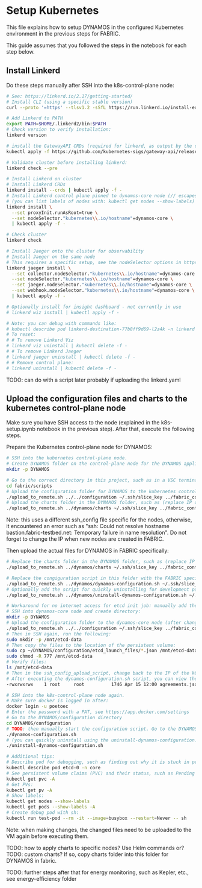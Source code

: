 # Setup Kubernetes
This file explains how to setup DYNAMOS in the configured Kubernetes environment in the previous steps for FABRIC.

This guide assumes that you followed the steps in the notebook for each step below.


## Install Linkerd
Do these steps manually after SSH into the k8s-control-plane node:
```sh
# See: https://linkerd.io/2.17/getting-started/
# Install CLI (using a specific stable version)
curl --proto '=https' --tlsv1.2 -sSfL https://run.linkerd.io/install-edge | LINKERD2_VERSION=edge-25.4.1 sh

# Add Linkerd to PATH
export PATH=$HOME/.linkerd2/bin:$PATH
# Check version to verify installation:
linkerd version

# install the GatewayAPI CRDs (required for linkerd, as output by the command after installing the CLI)
kubectl apply -f https://github.com/kubernetes-sigs/gateway-api/releases/download/v1.2.1/standard-install.yaml

# Validate cluster before installing linkerd:
linkerd check --pre

# Install Linkerd on cluster
# Install Linkerd CRDs
linkerd install --crds | kubectl apply -f -
# Install Linkerd control plane pinned to dynamos-core node (// escapes the .)
# (you can list labels of nodes with: kubectl get nodes --show-labels)
linkerd install \
  --set proxyInit.runAsRoot=true \
  --set nodeSelector."kubernetes\\.io/hostname"=dynamos-core \
  | kubectl apply -f -

# Check cluster
linkerd check

# Install Jaeger onto the cluster for observability
# Install Jaeger on the same node
# This requires a specific setup, see the nodeSelector options in https://github.com/linkerd/linkerd2/blob/main/jaeger/charts/linkerd-jaeger/values.yaml
linkerd jaeger install \
  --set collector.nodeSelector."kubernetes\\.io/hostname"=dynamos-core \
  --set nodeSelector."kubernetes\\.io/hostname"=dynamos-core \
  --set jaeger.nodeSelector."kubernetes\\.io/hostname"=dynamos-core \
  --set webhook.nodeSelector."kubernetes\\.io/hostname"=dynamos-core \
  | kubectl apply -f -

# Optionally install for insight dashboard - not currently in use
# linkerd wiz install | kubectl apply -f -

# Note: you can debug with commands like:
# kubectl describe pod linkerd-destination-77b8ff9d69-l2z4k -n linkerd
# To reset:
# # To remove Linkerd Viz
# linkerd viz uninstall | kubectl delete -f -
# # To remove Linkerd Jaeger
# linkerd jaeger uninstall | kubectl delete -f -
# # Remove control plane:
# linkerd uninstall | kubectl delete -f -
```

TODO: can do with a script later probably if uploading the linkerd.yaml


## Upload the configuration files and charts to the kubernetes control-plane node
Make sure you have SSH access to the node (explained in the k8s-setup.ipynb notebook in the previous step). After that, execute the following steps.

Prepare the Kubernetes control-plane node for DYNAMOS:
```sh
# SSH into the kubernetes control-plane node.
# Create DYNAMOS folder on the control-plane node for the DYNAMOS application:
mkdir -p DYNAMOS

# Go to the correct directory in this project, such as in a VSC terminal in WSL:
cd fabric/scripts
# Upload the configuration folder for DYNAMOS to the kubernetes control-plane node, such as (replace IP of course in the ssh_config file below if necessary):
./upload_to_remote.sh ../../configuration ~/.ssh/slice_key ../fabric_config/ssh_config_upload_script ubuntu dynamos-node "~/DYNAMOS"
# Upload the charts folder in the DYNAMOS folder, such as (replace IP of course in the ssh_config file below if necessary):
./upload_to_remote.sh ../dynamos/charts ~/.ssh/slice_key ../fabric_config/ssh_config_upload_script ubuntu dynamos-node "~/DYNAMOS"
```
Note: this uses a different ssh_config file specific for the nodes, otherwise, it encountered an error such as "ssh: Could not resolve hostname bastion.fabric-testbed.net: Temporary failure in name resolution". Do not forget to change the IP when new nodes are created in FABRIC.

Then upload the actual files for DYNAMOS in FABRIC specifically:
```sh
# Replace the charts folder in the DYNAMOS folder, such as (replace IP of course in the ssh_config file below if necessary):
./upload_to_remote.sh ../dynamos/charts ~/.ssh/slice_key ../fabric_config/ssh_config_upload_script ubuntu dynamos-node "~/DYNAMOS"

# Replace the congiguration script in this folder with the FABRIC specific configuration script, such as (replace IP of course in the ssh_config file below if necessary):
./upload_to_remote.sh ../dynamos/dynamos-configuration.sh ~/.ssh/slice_key ../fabric_config/ssh_config_upload_script ubuntu dynamos-node "~/DYNAMOS/configuration"
# Optionally add the script for quickly uninstalling for development purposes
./upload_to_remote.sh ../dynamos/uninstall-dynamos-configuration.sh ~/.ssh/slice_key ../fabric_config/ssh_config_upload_script ubuntu dynamos-node "~/DYNAMOS/configuration"

# Workaround for no internet access for etcd init job: manually add the files in the location, see etcd-pvc.yaml:
# SSH into dynamos-core node and create directory:
mkdir -p DYNAMOS
# Upload the configuration folder to the dynamos-core node (after changing the IP in fabric/fabric_config/ssh_config_upload_script temporarily to dynamos-core IP):
./upload_to_remote.sh ../../configuration ~/.ssh/slice_key ../fabric_config/ssh_config_upload_script ubuntu dynamos-node "~/DYNAMOS"
# Then in SSH again, run the following:
sudo mkdir -p /mnt/etcd-data
# Then copy the files to the location of the persistent volume:
sudo cp ~/DYNAMOS/configuration/etcd_launch_files/*.json /mnt/etcd-data
sudo chmod -R 777 /mnt/etcd-data
# Verify files:
ls /mnt/etcd-data
# Then in the ssh_config_upload_script, change back to the IP of the k8s-control-plane node.
# After executing the dynamos-configuration.sh script, you can view the logs of the init-etcd-pvc pod in k9s for example, where you should see something like this for each file:
-rwxrwxrwx    1 root     root          1746 Apr 15 12:00 agreements.json

# SSH into the k8s-control-plane node again.
# Make sure docker is logged in after:
docker login -u poetoec
# Enter the password with a PAT, see https://app.docker.com/settings
# Go to the DYNAMOS/configuration directory
cd DYNAMOS/configuration
# TODO: then manually start the configuration script. Go to the DYNAMOS/configuration folder and execute:
./dynamos-configuration.sh
# (you can quickly uninstall using the uninstall-dynamos-configuration.sh script):
./uninstall-dynamos-configuration.sh

# Additional tips:
# Describe pod for debugging, such as finding out why it is stuck in pending (example below, change to desired pod):
kubectl describe pod etcd-0 -n core
# See persistent volume claims (PVC) and their status, such as Pending meaning there is no matching PV, and Bound meaning it is correctly set:
kubectl get pvc -A
# Get PVs:
kubectl get pv -A
# Show labels:
kubectl get nodes --show-labels
kubectl get pods --show-labels -A
# Create debug pod with sh:
kubectl run test-pod --rm -it --image=busybox --restart=Never -- sh

```
Note: when making changes, the changed files need to be uploaded to the VM again before executing them.

TODO: how to apply charts to specific nodes? Use Helm commands or?
TODO: custom charts? If so, copy charts folder into this folder for DYNAMOS in fabric.

TODO: further steps after that for energy monitoring, such as Kepler, etc., see energy-efficiency folder